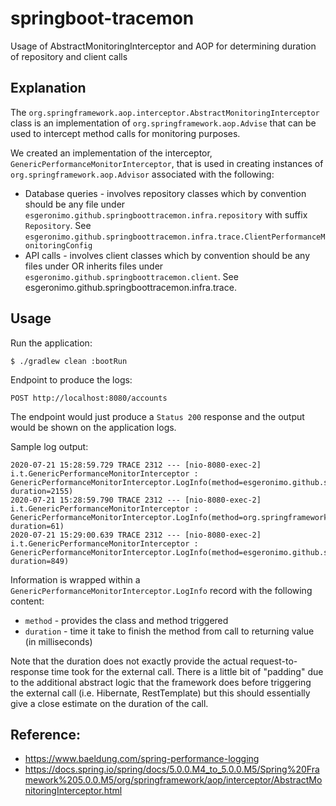 # springboot-tracemon
Usage of AbstractMonitoringInterceptor and AOP for determining duration of repository and client calls

## Explanation
The `org.springframework.aop.interceptor.AbstractMonitoringInterceptor` class is an implementation of `org.springframework.aop.Advise` that can be used to intercept method calls for monitoring purposes.

We created an implementation of the interceptor, `GenericPerformanceMonitorInterceptor`, that is used in creating instances of `org.springframework.aop.Advisor` associated with the following:
* Database queries - involves repository classes which by convention should be any file under `esgeronimo.github.springboottracemon.infra.repository` with suffix `Repository`. See `esgeronimo.github.springboottracemon.infra.trace.ClientPerformanceMonitoringConfig`
* API calls - involves client classes which by convention should be any files under OR inherits files under `esgeronimo.github.springboottracemon.client`. See ` `esgeronimo.github.springboottracemon.infra.trace.

## Usage
Run the application:
```
$ ./gradlew clean :bootRun
```
Endpoint to produce the logs:
```
POST http://localhost:8080/accounts
```
The endpoint would just produce a `Status 200` response and the output would be shown on the application logs.

Sample log output:
```
2020-07-21 15:28:59.729 TRACE 2312 --- [nio-8080-exec-2] i.t.GenericPerformanceMonitorInterceptor : GenericPerformanceMonitorInterceptor.LogInfo(method=esgeronimo.github.springboottracemon.client.AccountEngineClient.save, duration=2155)
2020-07-21 15:28:59.790 TRACE 2312 --- [nio-8080-exec-2] i.t.GenericPerformanceMonitorInterceptor : GenericPerformanceMonitorInterceptor.LogInfo(method=org.springframework.data.repository.CrudRepository.save, duration=61)
2020-07-21 15:29:00.639 TRACE 2312 --- [nio-8080-exec-2] i.t.GenericPerformanceMonitorInterceptor : GenericPerformanceMonitorInterceptor.LogInfo(method=esgeronimo.github.springboottracemon.infra.push.PushNotifClient.push, duration=849)
```
Information is wrapped within a `GenericPerformanceMonitorInterceptor.LogInfo` record with the following content:
- `method` - provides the class and method triggered
- `duration` - time it take to finish the method from call to returning value (in milliseconds)

Note that the duration does not exactly provide the actual request-to-response time took for the external call. There is a little bit of "padding" due to the additional abstract logic that the framework does before triggering the external call (i.e. Hibernate, RestTemplate) but this should essentially give a close estimate on the duration of the call.

## Reference:
- https://www.baeldung.com/spring-performance-logging
- https://docs.spring.io/spring/docs/5.0.0.M4_to_5.0.0.M5/Spring%20Framework%205.0.0.M5/org/springframework/aop/interceptor/AbstractMonitoringInterceptor.html
